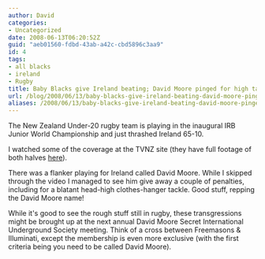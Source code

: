 ```yaml
---
author: David
categories:
- Uncategorized
date: 2008-06-13T06:20:52Z
guid: "aeb01560-fdbd-43ab-a42c-cbd5896c3aa9"
id: 4
tags:
- all blacks
- ireland
- Rugby
title: Baby Blacks give Ireland beating; David Moore pinged for high tackle
url: /blog/2008/06/13/baby-blacks-give-ireland-beating-david-moore-pinged-for-high-tackle/
aliases: /2008/06/13/baby-blacks-give-ireland-beating-david-moore-pinged-for-high-tackle/
---
```


The New Zealand Under-20 rugby team is playing in the inaugural IRB Junior World Championship and just thrashed Ireland 65-10.

I watched some of the coverage at the TVNZ site (they have full footage of both halves <a title="New Zealand Under 20 versus Ireland" href="https://tvnz.co.nz/view/page/536641/1841810" target="_blank">here</a>).

There was a flanker playing for Ireland called David Moore. While I skipped through the video I managed to see him give away a couple of penalties, including for a blatant head-high clothes-hanger tackle. Good stuff, repping the David Moore name!

While it's good to see the rough stuff still in rugby, these transgressions might be brought up at the next annual David Moore Secret International Underground Society meeting. Think of a cross between Freemasons & Illuminati, except the membership is even more exclusive (with the first criteria being you need to be called David Moore).
